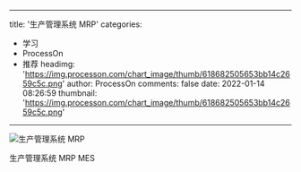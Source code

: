 
---
title: '生产管理系统 MRP'
categories: 
 - 学习
 - ProcessOn
 - 推荐
headimg: 'https://img.processon.com/chart_image/thumb/618682505653bb14c2659c5c.png'
author: ProcessOn
comments: false
date: 2022-01-14 08:26:59
thumbnail: 'https://img.processon.com/chart_image/thumb/618682505653bb14c2659c5c.png'
---

<div>   
<img class="thumb" alt="生产管理系统 MRP" src="https://img.processon.com/chart_image/thumb/618682505653bb14c2659c5c.png" referrerpolicy="no-referrer">
<p>生产管理系统 MRP MES</p>  
</div>
            